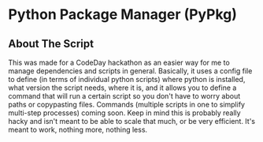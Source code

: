 Python Package Manager (PyPkg)
==============

About The Script
--------------
This was made for a CodeDay hackathon as an easier way for me to manage dependencies and scripts in general. Basically, it uses a config file to define (in terms of individual python scripts) where python is installed, what version the script needs, where it is, and it allows you to define a command that will run a certain script so you don't have to worry about paths or copypasting files. Commands (multiple scripts in one to simplify multi-step processes) coming soon. Keep in mind this is probably really hacky and isn't meant to be able to scale that much, or be very efficient. It's meant to work, nothing more, nothing less.